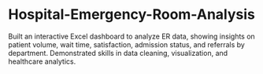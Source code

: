 # Hospital-Emergency-Room-Analysis
Built an interactive Excel dashboard to analyze ER data, showing insights on patient volume, wait time, satisfaction, admission status, and referrals by department. Demonstrated skills in data cleaning, visualization, and healthcare analytics.
